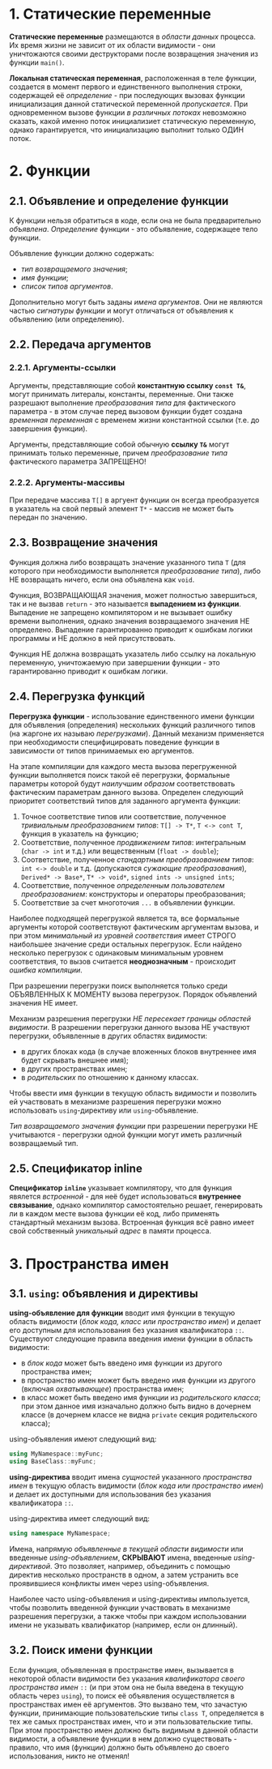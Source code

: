 # 1. Статические переменные

**Статические переменные** размещаются в *области данных* процесса. Их время жизни не зависит от их области видимости - они уничтожаются своими деструкторами после возвращения значения из функции `main()`.

**Локальная статическая переменная**, расположенная в теле функции, создается в момент первого и единственного выполнения строки, содержащей её *определение* - при последующих вызовах функции инициализация данной статической переменной *пропускается*. При одновременном вызове функции *в различных потоках* невозможно сказать, какой именно поток инициализиет статическую переменную, однако гарантируется, что инициализацию выполнит только ОДИН поток.

# 2. Функции

## 2.1. Объявление и определение функции

К функции нельзя обратиться в коде, если она не была предварительно *объявлена*. *Определение* функции - это объявление, содержащее тело функции.

Объявление функции должно содержать:

+ *тип возвращаемого значения*;
+ *имя функции*;
+ *список типов аргументов*.

Дополнительно могут быть заданы *имена аргументов*. Они не являются частью *сигнатуры функции* и могут отличаться от объявления к объявлению (или определению).

## 2.2. Передача аргументов

### 2.2.1. Аргументы-ссылки

Аргументы, представляющие собой **константную ссылку `const T&`**, могут принимать литералы, константы, переменные. Они также разрешают выполнение *преобразования типа* для фактического параметра - в этом случае перед вызовом функции будет создана *временная переменная* с временем жизни константной ссылки (т.е. до завершения функции).

Аргументы, представляющие собой обычную **ссылку `T&`** могут принимать только переменные, причем *преобразование типа* фактического параметра ЗАПРЕЩЕНО!

### 2.2.2. Аргументы-массивы

При передаче массива `T[]` в аргуент функции он всегда преобразуется в указатель на свой первый элемент `T*` - массив не может быть передан по значению.

## 2.3. Возвращение значения

Функция должна либо возвращать значение указанного типа `T` (для которого при необходимости выполняется *преобразование типа*), либо НЕ возвращать ничего, если она объявлена как `void`.

Функция, ВОЗВРАЩАЮЩАЯ значения, может полностью завершиться, так и не вызвав `return` - это называется **выпадением из функции**. Выпадение не запрещено компилятором и не вызывает ошибку времени выполнения, однако значения возвращаемого значения НЕ определено. Выпадение гарантированно приводит к ошибкам логики программы и НЕ должно в ней присутствовать.

Функция НЕ должна возвращать указатель либо ссылку на локальную переменную, уничтожаемую при завершении функции - это гарантированно приводит к ошибкам логики.

## 2.4. Перегрузка функций

**Перегрузка функции** - использование единственного имени функции для объявления (определения) нескольких функций различного типов (на жаргоне их называю *перегрузками*). Данный механизм применяется при необходимости специфицировать поведение функции в зависимости от типов принимаемых ею аргументов.

На этапе компиляции для каждого места вызова перегруженной функции выполняется поиск такой её перегрузки, формальные параметры которой будут *наилучшим образом* соответствовать фактическим параметрам данного вызова. Определен следующий приоритет соответствий типов для заданного аргумента функции:

1. Точное соответствие типов или соответствие, полученное *тривиальным преобразованием типов*: `T[] -> T*`, `T <-> cont T`, функция в указатель на функцию;
2. Cоответствие, полученное *продвижением типов*: интегральным (`char -> int` и т.д.) или вещественным (`float -> double`);
3. Cоответствие, полученное *cтандартным преобразованием типов*: `int <-> double` и т.д. (допускаются *сужающие преобразования*), `Derived* -> Base*`, `T* -> void*`, `signed ints -> unsigned ints`;
4. Cоответствие, полученное *определенным пользователем преобразованием*: конструкторы и операторы преобразования;
5. Соответствие за счет многоточия `...` в объявлении функции.

Наиболее подходящей перегрузкой является та, все формальные аргументы которой соответствуют фактическим аргументам вызова, и при этом *минимальный из уровней соответствия* имеет СТРОГО наибольшее значение среди остальных перегрузок. Если найдено несколько перегрузок с одинаковым минимальным уровнем соответствия, то вызов считается **неоднозначным** - происходит *ошибка компиляции*.

При разрешении перегрузки поиск выполняется только среди ОБЪЯВЛЕННЫХ К МОМЕНТУ вызова перегрузок. Порядок объявлений значения НЕ имеет.

Механизм разрешения перегрузки *НЕ пересекает границы областей видимости*. В разрешении перегрузки данного вызова НЕ участвуют перегрузки, объявленные в других областях видимости:

+ в других блоках кода (в случае вложенных блоков внутреннее имя будет скрывать внешнее имя);
+ в других пространствах имен;
+ в *родительских* по отношению к данному классах.

Чтобы ввести имя функции в текущую область видимости и позволить ей участвовать в механизме разрешения перегрузки можно использовать `using`-директиву или `using`-объявление.

*Тип возвращаемого значения функции* при разрешении перегрузки НЕ учитываются - перегрузки одной функции могут иметь различный возвращаемый тип.

## 2.5. Спецификатор inline

**Спецификатор `inline`** указывает компилятору, что для функция явялется *встроенной* - для неё будет использоваться **внутреннее связывание**, однако компилятор самостоятельно решает, генерировать ли в каждом месте вызова функции её код, либо применять стандартный механизм вызова. Встроенная функция всё равно имеет свой собственный *уникальный адрес* в памяти процесса.

# 3. Пространства имен

## 3.1. `using`: объявления и директивы

**using-объявление для функции** вводит имя функции в текущую область видимости (*блок кода, класс или пространство имен*) и делает его доступным для использования без указания квалификатора `::`. Существуют следующие правила введения имени функции в область видимости:

+ в *блок кода* может быть введено имя функции из другого пространства имен;
+ в пространство имен может быть введено имя функции из другого (включая *охватывающее*) пространства имен;
+ в класс может быть введено имя функции из *родительского класса*; при этом данное имя изначально должно быть видно в дочернем классе (в дочернем классе не видна `private` секция родительского класса);

using-объявления имеют следующий вид:

```Cpp
using MyNamespace::myFunc;
using BaseClass::myFunc;
```

**using-директива** вводит имена *сущностей* указанного *пространства имен* в текущую область видимости (*блок кода или пространство имен*) и делает их доступными для использования без указания квалификатора `::`.

using-директива имеет следующий вид:

```Cpp
using namespace MyNamespace;
```

Имена, напрямую *объявленные в текущей области видимости* или введенные *using-объявлением*, **СКРЫВАЮТ** имена, введенные *using-директивой*. Это позволяет, например, объединить с помощью директив несколько пространств в одном, а затем устранить все проявившиеся конфликты имен через using-объявления.

Наиболее часто using-объявления и using-директивы импользуется, чтобы позволить введенной функции участвовать в механизме разрешения перегрузки, а также чтобы при каждом использовании имени не указывать квалификатор (например, если он длинный).

## 3.2. Поиск  имени функции

Если функция, объявленная в пространстве имен, вызывается в некоторой области видимости без указания *квалификатора своего пространства имен* `::` (и при этом она не была введена в текущую область через `using`), то поиск её объявления осуществляется в пространствах имен её аргументов. Это вызвано тем, что зачастую функции, принимающие пользовательские типы `class T`, определяется в тех же самых пространствах имен, что и эти пользовательские типы. При этом пространство имен должно быть видимым в данной области видимости, а объявление функции в нем должно существовать - правило, что имя (функции) должно быть объявлено до своего использования, никто не отменял!




